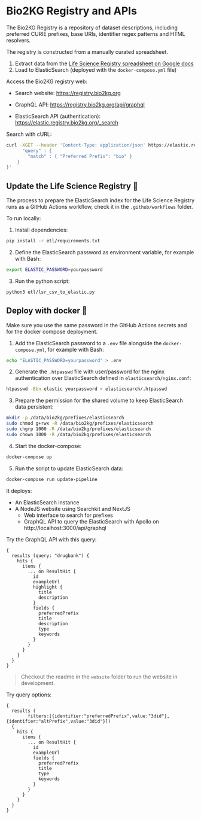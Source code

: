 # Bio2KG Registry and APIs

The Bio2KG Registry is a repository of dataset descriptions, including preferred CURIE prefixes, base URIs, identifier regex patterns and HTML resolvers.

The registry is constructed from a manually curated spreadsheet.

1. Extract data from the [Life Science Registry spreadsheet on Google docs](https://docs.google.com/spreadsheets/d/1c4DmQqTGS4ZvJU_Oq2MFnLk-3UUND6pWhuMoP8jgZhg/edit#gid=0)
2. Load to ElasticSearch (deployed with the `docker-compose.yml` file)

Access the Bio2KG registry web:

* Search website: https://registry.bio2kg.org

* GraphQL API: https://registry.bio2kg.org/api/graphql

* ElasticSearch API (authentication): https://elastic.registry.bio2kg.org/_search

Search with cURL:

```bash
curl -XGET --header 'Content-Type: application/json' https://elastic.registry.bio2kg.org/prefixes/_search -d '{
      "query" : {
        "match" : { "Preferred Prefix": "bio" }
    }
}'
```

##  Update the Life Science Registry 🐍

The process to prepare the ElasticSearch index for the Life Science Registry runs as a GitHub Actions workflow, check it in the `.github/workflows` folder.

To run locally:

1. Install dependencies:

```bash
pip install -r etl/requirements.txt
```

2. Define the ElasticSearch password as environment variable, for example with Bash:

```bash
export ELASTIC_PASSWORD=yourpassword
```

3. Run the python script:

```bash
python3 etl/lsr_csv_to_elastic.py
```

## Deploy with docker 🐳

Make sure you use the same password in the GitHub Actions secrets and for the docker compose deployment.

1. Add the ElasticSearch password to a `.env` file alongside the `docker-compose.yml`, for example with Bash:

```bash
echo "ELASTIC_PASSWORD=yourpassword" > .env
```

2. Generate the `.htpasswd` file with user/password for the nginx authentication over ElasticSearch defined in `elasticsearch/nginx.conf`:

```bash
htpasswd -Bbn elastic yourpassword > elasticsearch/.htpasswd
```

3. Prepare the permission for the shared volume to keep ElasticSearch data persistent:

```bash
mkdir -p /data/bio2kg/prefixes/elasticsearch
sudo chmod g+rwx -R /data/bio2kg/prefixes/elasticsearch
sudo chgrp 1000 -R /data/bio2kg/prefixes/elasticsearch
sudo chown 1000 -R /data/bio2kg/prefixes/elasticsearch
```

4. Start the docker-compose:

```bash
docker-compose up
```

5. Run the script to update ElasticSearch data:

```bash
docker-compose run update-pipeline
```

It deploys:

* An ElasticSearch instance
* A NodeJS website using Searchkit and NextJS
  * Web interface to search for prefixes
  * GraphQL API to query the ElasticSearch with Apollo on http://localhost:3000/api/graphql

Try the GraphQL API with this query:

```gql
{
  results (query: "drugbank") {
    hits {
      items {
        ... on ResultHit {
          id
          exampleUrl
          highlight {
            title
            description
          }
          fields {
            preferredPrefix
            title
            description
            type
            keywords
          }
        }
      }
    }
  }
}
```

> Checkout the readme in the `website` folder to run the website in development.

Try query options:

```gql
{
  results ( 
  		filters:[{identifier:"preferredPrefix",value:"3did"}, {identifier:"altPrefix",value:"3did"}]) 
  {
    hits {
      items {
        ... on ResultHit {
          id
          exampleUrl
          fields {
            preferredPrefix
            title
            type
            keywords
          }
        }
      }
    }
  }
}
```


